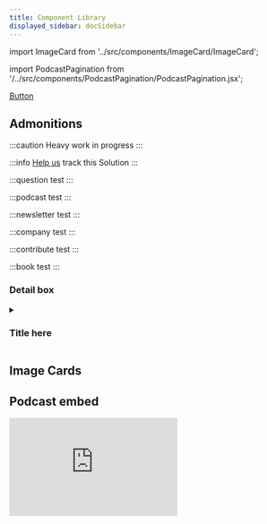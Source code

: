 ```yaml
---
title: Component Library
displayed_sidebar: docSidebar
---
```

import ImageCard from '../src/components/ImageCard/ImageCard';

import PodcastPagination from '/../src/components/PodcastPagination/PodcastPagination.jsx'; 

<a href="https://www.example.com" class="doc-button">Button</a>

## Admonitions

:::caution
Heavy work in progress
:::

:::info [Help us](contribute) track this Solution
:::

:::question
test
:::

:::podcast
test
:::

:::newsletter
test
:::

:::company
test
:::

:::contribute
test
:::

:::book
test
:::

### Detail box

<details>
  <summary><h3>Title here</h3></summary>
  <div>
    <div>
      <h2>Header</h2>
      <p>Paragraph</p>
    </div>
  </div>
</details>


## Image Cards

<div style={{ display: 'flex', flexWrap: 'wrap'}}>
    <ImageCard
    title="Image card example"
    description="Image card description. Note character limit has elipses cutoff"
    imageUrl="/img/recycled-plastics.png"
    linkUrl="../solution-recycled-plastics"
    />
    <ImageCard
    title="Image card example"
    description="Transforming discarded plastics into useful products, reducing plastic waste and its impact on the environment."
    imageUrl="/img/recycled-plastics.png"
    linkUrl="../solution-recycled-plastics"
    />
</div>


## Podcast embed

<iframe 
  allow="autoplay *; encrypted-media *; fullscreen *; clipboard-write" 
  frameBorder="0" 
  height="175" 
  style={{width:'100%', maxWidth:'660px', overflow:'hidden', borderRadius:'10px'}} 
  sandbox="allow-forms allow-popups allow-same-origin allow-scripts allow-storage-access-by-user-activation allow-top-navigation-by-user-activation" 
  src="https://player.simplecast.com/48f461ac-a9c3-4c9e-8288-207b588d8a60?dark=true&wmode=opaque"
/>

---

# Header 1

Paragraph Text

## Header 2

Paragraph Text

### Header 3

Paragraph Text

#### Header 4

Paragraph Text